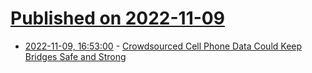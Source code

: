 # [Published on 2022-11-09](index.md)

* [2022-11-09, 16:53:00](https://soylentnews.org/article.pl?sid=22/11/08/1514206&from=rss) - [Crowdsourced Cell Phone Data Could Keep Bridges Safe and Strong](https://soylentnews.org/article.pl?sid=22/11/08/1514206&from=rss)
